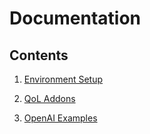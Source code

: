 # Documentation

## Contents

1. [Environment Setup](./assets/md/Getting_Started.md)

2. [QoL Addons](./assets/md/Quality_Of_Life.md)

3. [OpenAI Examples](./assets/md/OpenAI_Check_List.md)